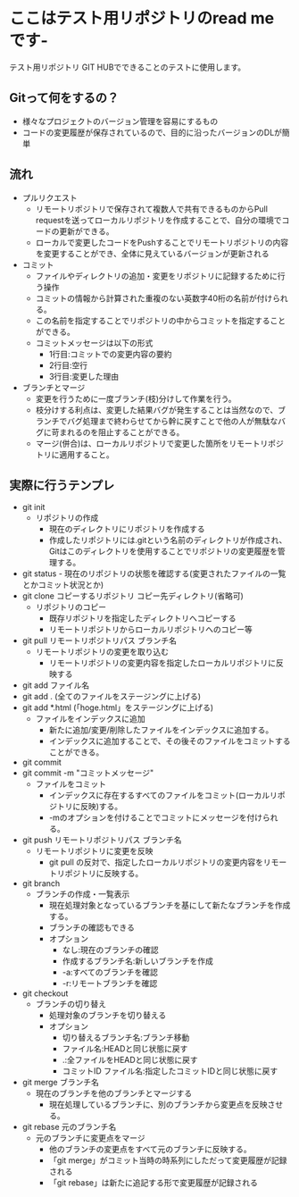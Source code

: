 # ここはテスト用リポジトリのread me です-
テスト用リポジトリ
GIT HUBでできることのテストに使用します。

## Gitって何をするの？
 - 様々なプロジェクトのバージョン管理を容易にするもの
 - コードの変更履歴が保存されているので、目的に沿ったバージョンのDLが簡単

## 流れ
 - プルリクエスト
   - リモートリポジトリで保存されて複数人で共有できるものからPull requestを送ってローカルリポジトリを作成することで、自分の環境でコードの更新ができる。
   - ローカルで変更したコードをPushすることでリモートリポジトリの内容を変更することができ、全体に見えているバージョンが更新される
 - コミット
   - ファイルやディレクトリの追加・変更をリポジトリに記録するために行う操作
   - コミットの情報から計算された重複のない英数字40桁の名前が付けられる。
   - この名前を指定することでリポジトリの中からコミットを指定することができる。
   - コミットメッセージは以下の形式
      - 1行目:コミットでの変更内容の要約
      - 2行目:空行
      - 3行目:変更した理由
 - ブランチとマージ
   - 変更を行うために一度ブランチ(枝)分けして作業を行う。
   - 枝分けする利点は、変更した結果バグが発生することは当然なので、ブランチでバグ処理まで終わらせてから幹に戻すことで他の人が無駄なバグに苛まれるのを阻止することができる。
   - マージ(併合)は、ローカルリポジトリで変更した箇所をリモートリポジトリに適用すること。

## 実際に行うテンプレ
 - git init
    - リポジトリの作成
       - 現在のディレクトリにリポジトリを作成する
       - 作成したリポジトリには.gitという名前のディレクトリが作成され、Gitはこのディレクトリを使用することでリポジトリの変更履歴を管理する。
 - git status
       - 現在のリポジトリの状態を確認する(変更されたファイルの一覧とかコミット状況とか)
 - git clone コピーするリポジトリ コピー先ディレクトリ(省略可)
    - リポジトリのコピー
       - 既存リポジトリを指定したディレクトリへコピーする
       - リモートリポジトリからローカルリポジトリへのコピー等
 - git pull リモートリポジトリパス ブランチ名
    - リモートリポジトリの変更を取り込む
       - リモートリポジトリの変更内容を指定したローカルリポジトリに反映する
 - git add ファイル名
 - git add . (全てのファイルをステージングに上げる)
 - git add *.html (「hoge.html」をステージングに上げる)
    - ファイルをインデックスに追加
       - 新たに追加/変更/削除したファイルをインデックスに追加する。
       - インデックスに追加することで、その後そのファイルをコミットすることができる。
 - git commit
 - git commit -m "コミットメッセージ"
    - ファイルをコミット
       - インデックスに存在するすべてのファイルをコミット(ローカルリポジトリに反映)する。
       - -mのオプションを付けることでコミットにメッセージを付けられる。
 - git push リモートリポジトリパス ブランチ名
    - リモートリポジトリに変更を反映
       - git pull の反対で、指定したローカルリポジトリの変更内容をリモートリポジトリに反映する。
 - git branch
    - ブランチの作成・一覧表示
       - 現在処理対象となっているブランチを基にして新たなブランチを作成する。
       - ブランチの確認もできる
       - オプション
          - なし:現在のブランチの確認
          - 作成するブランチ名:新しいブランチを作成
          - -a:すべてのブランチを確認
          - -r:リモートブランチを確認
 - git checkout
    - ブランチの切り替え
       - 処理対象のブランチを切り替える
       - オプション
          - 切り替えるブランチ名:ブランチ移動
          - ファイル名:HEADと同じ状態に戻す
          - .:全ファイルをHEADと同じ状態に戻す
          - コミットID ファイル名:指定したコミットIDと同じ状態に戻す
 - git merge ブランチ名
    - 現在のブランチを他のブランチとマージする
       - 現在処理しているブランチに、別のブランチから変更点を反映させる。
 - git rebase 元のブランチ名
    - 元のブランチに変更点をマージ
       - 他のブランチの変更点をすべて元のブランチに反映する。
       - 「git merge」がコミット当時の時系列にしただって変更履歴が記録される
       - 「git rebase」は新たに追記する形で変更履歴が記録される
